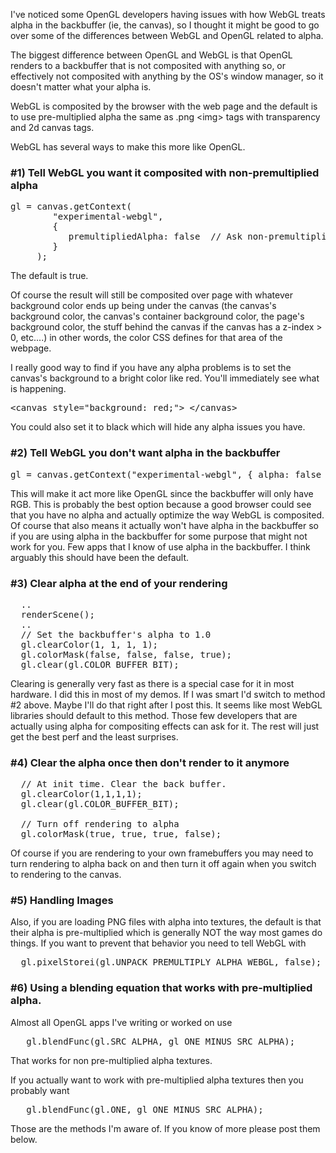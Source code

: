 I've noticed some OpenGL developers having issues with how WebGL treats alpha in the backbuffer (ie, the canvas), so I thought it might be good to go over some of the differences between WebGL and OpenGL related to alpha.
<!--more-->
The biggest difference between OpenGL and WebGL is that OpenGL renders to a backbuffer that is not composited with anything so, or effectively not composited with anything by the OS's window manager, so it doesn't matter what your alpha is.

WebGL is composited by the browser with the web page and the default is to use pre-multiplied alpha the same as .png &lt;img&gt; tags with transparency and 2d canvas tags.

WebGL has several ways to make this more like OpenGL.

<h3>#1) Tell WebGL you want it composited with non-premultiplied alpha</h3>

<pre class="prettyprint">
gl = canvas.getContext(
        "experimental-webgl", 
        {  
           premultipliedAlpha: false  // Ask non-premultiplied alpha
        }
     );
</pre>

The default is true.

Of course the result will still be composited over page with whatever background color ends up being under the canvas  (the canvas's background color, the canvas's container background color, the page's background color, the stuff behind the canvas if the canvas has a z-index > 0, etc....) in other words, the color CSS defines for that area of the webpage.

I really good way to find if you have any alpha problems is to set the canvas's background to a bright color like red. You'll immediately see what is happening.

<pre class="prettyprint">
&lt;canvas style="background: red;"&gt; &lt;/canvas&gt;
</pre>

You could also set it to black which will hide any alpha issues you have.

<h3>#2) Tell WebGL you don't want alpha in the backbuffer</h3>

<pre class="prettyprint">
gl = canvas.getContext("experimental-webgl", { alpha: false }};
</pre>

This will make it act more like OpenGL since the backbuffer will only have RGB. This is probably the best option because a good browser could see that you have no alpha and actually optimize the way WebGL is composited. Of course that also means it actually won't have alpha in the backbuffer so if you are using alpha in the backbuffer for some purpose that might not work for you. Few apps that I know of use alpha in the backbuffer. I think arguably this should have been the default.

<h3>#3) Clear alpha at the end of your rendering</h3>

<pre class="prettyprint">
  ..
  renderScene();
  ..
  // Set the backbuffer's alpha to 1.0
  gl.clearColor(1, 1, 1, 1);
  gl.colorMask(false, false, false, true);
  gl.clear(gl.COLOR_BUFFER_BIT);
</pre>

Clearing is generally very fast as there is a special case for it in most hardware. I did this in most of my demos. If I was smart I'd switch to method #2 above. Maybe I'll do that right after I post this. It seems like most WebGL libraries should default to this method. Those few developers that are actually using alpha for compositing effects can ask for it. The rest will just get the best perf and the least surprises.

<h3>#4) Clear the alpha once then don't render to it anymore</h3>

<pre class="prettyprint">
  // At init time. Clear the back buffer.
  gl.clearColor(1,1,1,1);
  gl.clear(gl.COLOR_BUFFER_BIT);

  // Turn off rendering to alpha
  gl.colorMask(true, true, true, false); 
</pre>

Of course if you are rendering to your own framebuffers you may need to turn rendering to alpha back on and then turn it off again when you switch to rendering to the canvas.

<h3>#5) Handling Images</h3>

Also, if you are loading PNG files with alpha into textures, the default is that their alpha is pre-multiplied which is generally NOT the way most games do things. If you want to prevent that behavior you need to tell WebGL with

<pre class="prettyprint">
  gl.pixelStorei(gl.UNPACK_PREMULTIPLY_ALPHA_WEBGL, false);
</pre>

<h3>#6) Using a blending equation that works with pre-multiplied alpha.</h3>

Almost all OpenGL apps I've writing or worked on use

<pre class="prettyprint">
   gl.blendFunc(gl.SRC_ALPHA, gl_ONE_MINUS_SRC_ALPHA);
</pre>

That works for non pre-multiplied alpha textures.

If you actually want to work with pre-multiplied alpha textures then you probably want

<pre class="prettyprint">
   gl.blendFunc(gl.ONE, gl_ONE_MINUS_SRC_ALPHA);
</pre>

Those are the methods I'm aware of. If you know of more please post them below.




